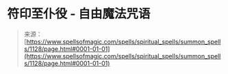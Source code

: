 <!--yml

类别: 未分类

日期: 2024-06-12 18:33:57

-->

# 符印至仆役 - 自由魔法咒语

> 来源：[https://www.spellsofmagic.com/spells/spiritual_spells/summon_spells/1128/page.html#0001-01-01](https://www.spellsofmagic.com/spells/spiritual_spells/summon_spells/1128/page.html#0001-01-01)
